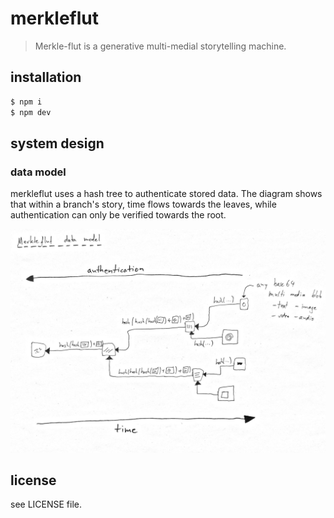 # merkleflut

> Merkle-flut is a generative multi-medial storytelling machine.

## installation

```bash
$ npm i
$ npm dev
```

## system design

### data model

merkleflut uses a hash tree to authenticate stored data. The diagram shows that within a branch's story, time flows towards the leaves, while authentication can only be verified towards the root.

![](./assets/datamodel.png)

## license

see LICENSE file.
